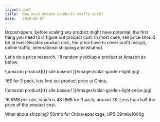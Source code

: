 ```yaml
---
layout: post
title:  How much Amazon products really cost?
date:   2019-02-07
---
```


Dropshippers, before scaling any product might have potential, the first thing you need to
is figure out product cost. In most case, sell price should be at least
Besides product cost, the price have to cover profit margin, online traffic, international shipping and whatnot.

Let's do a price research. I'll randomly pickup a product at Amazon as below.

![amazon product]({{ site.baseurl }}/images/solar-garden-light.jpg)  

16$ for 3 pack, lets find out product price at China,

![amazon product]({{ site.baseurl }}/images/solar-garden-light-price.jpg)

16 RMB per unit, which is 48 RMB for 3 pack, around 7$. Less than half the price of the product cost.   

What about shipping? 50rmb for China-epackage, UPS 39rmb/1000g
